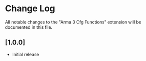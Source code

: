 # Change Log

All notable changes to the "Arma 3 Cfg Functions" extension will be documented in this file.

## [1.0.0]

- Initial release
